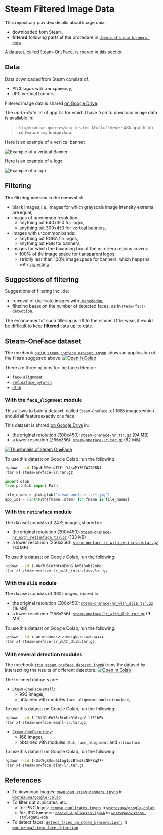 # Steam Filtered Image Data

This repository provides details about image data:
-   downloaded from Steam,
-   **filtered** following parts of the procedure in [`download-steam-banners-data`][download-steam-banners-data].

A dataset, called Steam-OneFace, is shared [in this section][steam-oneface-section].

## Data

Data downloaded from Steam consists of:
-   PNG logos with transparency,
-   JPG vertical banners.

Filtered image data is shared [on Google Drive][filtered-data-on-gdrive].

The *up-to-date* list of appIDs for which I have *tried* to download image data is available in:
> `data/download-queries/app_ids.txt`. Most of these ~48k appIDs do not feature any image data.

Here is an example of a vertical banner:

![Example of a vertical Banner][vertical-banner-example]

Here is an example of a logo:

![Example of a logo][logo-example]

## Filtering

The filtering consists in the removal of:
-   blank images, i.e. images for which grayscale image intensity extrema are equal,
-   images of uncommon resolution:
    - anything but 640x360 for logos,
    - anything but 300x450 for vertical banners,
-   images with uncommon bands:
    - anything but RGBA for logos,
    - anything but RGB for banners,
-   images for which the bounding box of the non-zero regions covers:
    - 100% of the image space for transparent logos,
    - strictly less than 100% image space for banners, which happens with [vignetting][vignetting-wiki].

## Suggestions of filtering

Suggestions of filtering include:
-   removal of duplicate images with [`imagededup`][imagededup],
-   filtering based on the number of detected faces, as in [`steam-face-detection`][steam-face-detection].

The enforcement of such filtering is left to the reader.
Otherwise, it would be difficult to keep **filtered** data up-to-date.

## Steam-OneFace dataset

The notebook [`build_steam_oneface_dataset.ipynb`][steam-oneface-notebook] shows an application of the filters suggested above.
[![Open In Colab][colab-badge]][steam-oneface-notebook]

There are three options for the face detector:
-   [`face-alignment`][python-face-alignment]
-   [`retinaface_pytorch`][retinaface]
-   [`dlib`][dlib-github]

### With the `face_alignment` module

This allows to build a dataset, called `Steam-OneFace`, of 1688 images which should all feature exactly one face.

This dataset is shared [on Google Drive][steam-oneface-gdrive] in:
-   the original resolution (300x450): [`steam-oneface-hr.tar.gz`][steam-oneface-hr] (94 MB)
-   a lower resolution (256x256): [`steam-oneface-lr.tar.gz`][steam-oneface-lr] (52 MB)

[![Thumbnails of Steam OneFace][steam-oneface-cover-small]][steam-oneface-cover-big]

To use this dataset on Google Colab, run the following:
```bash
!gdown --id 1QptHrW9vloTtP--YJsxMY8PZWI2D8NJt
!tar xf steam-oneface-lr.tar.gz
```
```python
import glob
from pathlib import Path

file_names = glob.glob('steam-oneface-lr/*.jpg')
app_ids = [int(Path(fname).stem) for fname in file_names]
```

### With the `retinaface` module

The dataset consists of 2472 images, shared in:
-   the original resolution (300x450): [`steam-oneface-hr_with_retinaface.tar.gz`][steam-oneface-hr-retinaface] (133 MB)
-   a lower resolution (256x256): [`steam-oneface-lr_with_retinaface.tar.gz`][steam-oneface-lr-retinaface] (74 MB)

To use this dataset on Google Colab, run the following:
```bash
!gdown --id 1-0Nk7H6Cn3Nt60EdHG_NWSA8ohi2oBqr
!tar xf steam-oneface-lr_with_retinaface.tar.gz
```

### With the `dlib` module

The dataset consists of 305 images, shared in:
-   the original resolution (300x450): [`steam-oneface-hr_with_dlib.tar.gz`][steam-oneface-hr-dlib] (16 MB)
-   a lower resolution (256x256): [`steam-oneface-lr_with_dlib.tar.gz`][steam-oneface-lr-dlib] (9 MB)

To use this dataset on Google Colab, run the following:
```bash
!gdown --id 1-4RIn9G9Bee2JZ1bK1gkkgkLocHuWJJ4
!tar xf steam-oneface-lr_with_dlib.tar.gz
```

### With several detection modules

The notebook [`trim_steam_oneface_dataset.ipynb`][steam-oneface-notebook-trim] trims the dataset by intersecting the results of different detectors.
[![Open In Colab][colab-badge]][steam-oneface-notebook-trim]

The trimmed datasets are:

-   [`Steam-OneFace-small`][steam-oneface-small-gdrive]:
    - 993 images,
    - obtained with modules `face_alignment` and `retinaface`,

To use this dataset on Google Colab, run the following:
```bash
!gdown --id 1-1V5fDhPo75iDtAbrD18rppV-lf51bPW
!tar xf steam-oneface-small-lr.tar.gz
```

-   [`Steam-OneFace-tiny`][steam-oneface-tiny-gdrive]:
    - 168 images,
    - obtained with modules `dlib`, `face_alignment` and `retinaface`.

To use this dataset on Google Colab, run the following:
```bash
!gdown --id 1-2sCVgBUmu6LFug1pzBfmL8zNFFBq27F
!tar xf steam-oneface-tiny-lr.tar.gz
```

## References

-   To download images: [`download_steam_banners.ipynb`][download_steam_banners] in [`woctezuma/google-colab`][code]
-   To filter out duplicates, etc.:
    - for PNG logos: [`remove_duplicates.ipynb`][filter_steam_logos] in [`woctezuma/google-colab`][code]
    - for JPG banners: [`remove_duplicates.ipynb`][filter_steam_banners] in [`woctezuma/steam-stylegan2-ada`][code-ada]
-   To detect faces: [`detect_faces_on_steam_banners.ipynb`][colab-notebook-face-detection] in [`woctezuma/steam-face-detection`][steam-face-detection]


<!-- Definitions -->

[download-steam-banners-data]: <https://github.com/woctezuma/download-steam-banners-data>
[steam-oneface-section]: <https://github.com/woctezuma/steam-filtered-image-data#steam-oneface-dataset>

[logo-example]: <https://cdn.cloudflare.steamstatic.com/steam/apps/546560/logo.png>
[vertical-banner-example]: <https://cdn.cloudflare.steamstatic.com/steam/apps/546560/library_600x900.jpg>

[filtered-data-on-gdrive]: <https://drive.google.com/drive/folders/1SHb7u_mZZ0fDy2lDQ7d94E79os_OYH2z>

[vignetting-wiki]: <https://en.wikipedia.org/wiki/Vignetting>

[imagededup]: <https://idealo.github.io/imagededup/>
[steam-face-detection]: <https://github.com/woctezuma/steam-face-detection>

[steam-oneface-notebook]: <https://colab.research.google.com/github/woctezuma/steam-filtered-image-data/blob/main/build_steam_oneface_dataset.ipynb>
[dlib-github]: <https://github.com/davisking/dlib>
[python-face-alignment]: <https://github.com/1adrianb/face-alignment>
[retinaface]: <https://github.com/ternaus/retinaface>
[steam-oneface-gdrive]: <https://drive.google.com/drive/folders/1MlpNk6PwYZWhJegMjuukcYCNFSnXR3wg>
[steam-oneface-hr]: <https://drive.google.com/file/d/1dmm1W8kPINVQrG8NbxXw_KEgU2Nkeksu>
[steam-oneface-lr]: <https://drive.google.com/file/d/1QptHrW9vloTtP--YJsxMY8PZWI2D8NJt>
[steam-oneface-cover-small]: <https://raw.githubusercontent.com/wiki/woctezuma/steam-filtered-image-data/img/oneface-cover-small.jpg>
[steam-oneface-cover-big]: <https://raw.githubusercontent.com/wiki/woctezuma/steam-filtered-image-data/img/oneface-cover.jpg>
[steam-oneface-hr-retinaface]: <https://drive.google.com/file/d/1-04pq-vVnEU5T083DkeLmdRxP2dnQ4Vb>
[steam-oneface-lr-retinaface]: <https://drive.google.com/file/d/1-0Nk7H6Cn3Nt60EdHG_NWSA8ohi2oBqr>
[steam-oneface-hr-dlib]: <https://drive.google.com/file/d/1-4_-d8ClSCRzuULEVgV8gvjQHKkz0WuK>
[steam-oneface-lr-dlib]: <https://drive.google.com/file/d/1-4RIn9G9Bee2JZ1bK1gkkgkLocHuWJJ4>

[steam-oneface-notebook-trim]: <https://colab.research.google.com/github/woctezuma/steam-filtered-image-data/blob/main/trim_steam_oneface_dataset.ipynb>
[steam-oneface-small-gdrive]: <https://drive.google.com/drive/folders/1jSCyxmthOoFQjUEfwRXNUT7Ap9oU8kY_>
[steam-oneface-tiny-gdrive]: <https://drive.google.com/drive/folders/1Godpyq52rfrs8CXdSFzSt_CLErucYf6Z>

[colab-badge]: <https://colab.research.google.com/assets/colab-badge.svg>

[code]: <https://github.com/woctezuma/google-colab>
[code-ada]: <https://github.com/woctezuma/steam-stylegan2-ada>
[download_steam_banners]: <https://colab.research.google.com/github/woctezuma/google-colab/blob/master/download_steam_banners.ipynb>
[filter_steam_logos]: <https://colab.research.google.com/github/woctezuma/google-colab/blob/master/remove_duplicates.ipynb>
[filter_steam_banners]: <https://colab.research.google.com/github/woctezuma/steam-stylegan2-ada/blob/main/remove_duplicates.ipynb>
[colab-notebook-face-detection]: <https://colab.research.google.com/github/woctezuma/steam-face-detection/blob/main/detect_faces_on_steam_banners.ipynb>
